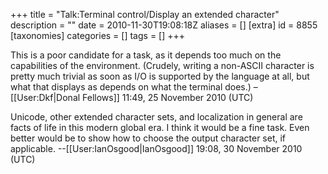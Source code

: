 +++
title = "Talk:Terminal control/Display an extended character"
description = ""
date = 2010-11-30T19:08:18Z
aliases = []
[extra]
id = 8855
[taxonomies]
categories = []
tags = []
+++

This is a poor candidate for a task, as it depends too much on the capabilities of the environment. (Crudely, writing a non-ASCII character is pretty much trivial as soon as I/O is supported by the language at all, but what that displays as depends on what the terminal does.) –[[User:Dkf|Donal Fellows]] 11:49, 25 November 2010 (UTC)

Unicode, other extended character sets, and localization in general are facts of life in this modern global era. I think it would be a fine task.  Even better would be to show how to choose the output character set, if applicable. --[[User:IanOsgood|IanOsgood]] 19:08, 30 November 2010 (UTC)
